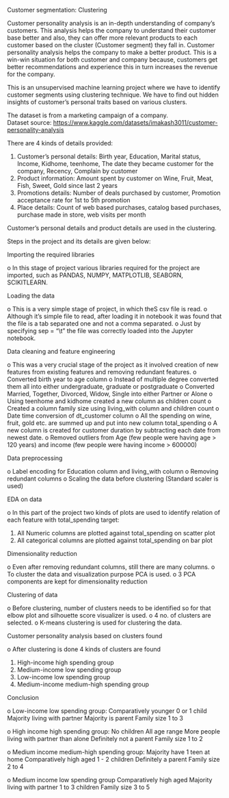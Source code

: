 Customer segmentation: Clustering

Customer personality analysis is an in-depth understanding of company’s customers.  This analysis helps the company to understand their customer base better and also, they can offer more relevant products to each customer based on the cluster (Customer segment) they fall in.  Customer personality analysis helps the company to make a better product.  This is a win-win situation for both customer and company because, customers get better recommendations and experience this in turn increases the revenue for the company.

This is an unsupervised machine learning project where we have to identify customer segments using clustering technique.  We have to find out hidden insights of customer’s personal traits based on various clusters.


The dataset is from a marketing campaign of a company.  
Dataset source:  https://www.kaggle.com/datasets/imakash3011/customer-personality-analysis

There are 4 kinds of details provided:

1.	Customer’s personal details: Birth year, Education, Marital status, Income, Kidhome, teenhome, The date they became customer for the company, Recency, Complain by customer
2.	Product information: Amount spent by customer on Wine, Fruit, Meat, Fish, Sweet, Gold since last 2 years
3.	Promotions details: Number of deals purchased by customer, Promotion acceptance rate for 1st to 5th promotion
4.	Place details: Count of web based purchases, catalog based purchases, purchase made in store, web visits per month

Customer’s personal details and product details are used in the clustering.

Steps in the project and its details are given below:

Importing the required libraries

o	In this stage of project various libraries required for the project are imported, such as PANDAS, NUMPY, MATPLOTLIB, SEABORN, SCIKITLEARN.

Loading the data

o	This is a very simple stage of project, in which theS csv file is read.
o	Although it’s simple file to read, after loading it in notebook it was found that the file is a tab separated one and not a comma separated. 
o	Just by specifying sep = “\t” the file was correctly loaded into the Jupyter notebook.

Data cleaning and feature engineering

o	This was a very crucial stage of the project as it involved creation of new features from existing features and removing redundant features.
o	Converted birth year to age column
o	Instead of multiple degree converted them all into either undergraduate, graduate or postgraduate
o	Converted Married, Together, Divorced, Widow, Single into either Partner or Alone
o	Using teenhome and kidhome created a new column as children count
o	Created a column family size using living_with column and children count
o	Date time conversion of dt_customer column
o	All the spending on wine, fruit, gold etc. are summed up and put into new column total_spending
o	A new column is created for customer duration by subtracting each date from newest date.
o	Removed outliers from Age (few people were having age > 120 years) and income (few people were having income > 600000)




Data preprocessing

o	Label encoding for Education column and living_with column
o	Removing redundant columns
o	Scaling the data before clustering (Standard scaler is used)

EDA on data

o	In this part of the project two kinds of plots are used to identify relation of each feature with total_spending target:
1.	All Numeric columns are plotted against total_spending on scatter plot
2.	All categorical columns are plotted against total_spending on bar plot

Dimensionality reduction 

o	Even after removing redundant columns, still there are many columns.
o	To cluster the data and visualization purpose PCA is used. 
o	3 PCA components are kept for dimensionality reduction

Clustering of data

o	Before clustering, number of clusters needs to be identified so for that elbow plot and silhouette score visualizer is used.
o	4 no. of clusters are selected.
o	K-means clustering is used for clustering the data.

Customer personality analysis based on clusters found

o	After clustering is done 4 kinds of clusters are found

1.	High-income high spending group
2.	Medium-income low spending group
3.	Low-income low spending group
4.	Medium-income medium-high spending group


Conclusion

o	Low-income low spending group:
Comparatively younger
0 or 1 child
Majority living with partner
Majority is parent
Family size 1 to 3

o	High income high spending group:
No children 
All age range
More people living with partner than alone
Definitely not a parent
Family size 1 to 2

o	Medium income medium-high spending group:
Majority have 1 teen at home
Comparatively high aged
1 - 2 children
Definitely a parent
Family size 2 to 4

o	Medium income low spending group
Comparatively high aged
Majority living with partner
1 to 3 children
 Family size 3 to 5




